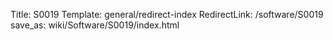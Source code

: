 Title: S0019
Template: general/redirect-index
RedirectLink: /software/S0019
save_as: wiki/Software/S0019/index.html